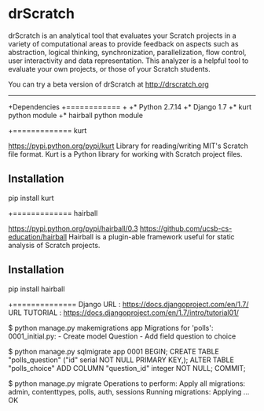 drScratch
=========

drScratch is an analytical tool that evaluates your Scratch projects in a variety of computational areas to provide feedback on aspects such as abstraction, logical thinking, synchronization, parallelization, flow control, user interactivity and data representation. This analyzer is a helpful tool to evaluate your own projects, or those of your Scratch students.

You can try a beta version of drScratch at http://drscratch.org

------------------------------------

+Dependencies
 +============
 +
 +* Python 2.7.14
 +* Django 1.7
 +* kurt python module
 +* hairball python module




+============= kurt

https://pypi.python.org/pypi/kurt
Library for reading/writing MIT's Scratch file format.
Kurt is a Python library for working with Scratch project files.
## Installation
pip install kurt




+============= hairball

https://pypi.python.org/pypi/hairball/0.3
https://github.com/ucsb-cs-education/hairball
Hairball is a plugin-able framework useful for static analysis of Scratch projects.
## Installation
pip install hairball




+============== Django
URL : https://docs.djangoproject.com/en/1.7/
URL TUTORIAL : https://docs.djangoproject.com/en/1.7/intro/tutorial01/

$ python manage.py makemigrations app
        Migrations for 'polls':
        0001_initial.py:
            - Create model Question
            - Add field question to choice
            
$ python manage.py sqlmigrate app 0001
        BEGIN;
        CREATE TABLE "polls_question" ("id" serial NOT NULL PRIMARY KEY,);
        ALTER TABLE "polls_choice" ADD COLUMN "question_id" integer NOT NULL;
        COMMIT;

$ python manage.py migrate
        Operations to perform:
        Apply all migrations: admin, contenttypes, polls, auth, sessions
        Running migrations:
        Applying <migration name>... OK
